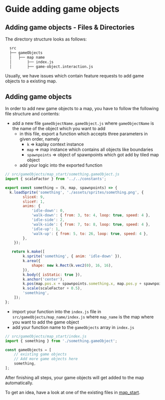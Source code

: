 # Guide adding game objects

## Adding game objects - Files & Directories

The directory structure looks as follows:

```md
  src
  ├── gameObjects
  │   ├── map name
  │       ├── index.js
  │       ├── game-object.interaction.js
```

Usually, we have issues which contain feature requests to add game objects to a existing map.

## Adding game objects

In order to add new game objects to a map, you have to follow the following file structure and contents:

- add a new file `gameObjectName.gameObject.js` where `gameObjectName` is the name of the object which you want to add
  - in this file, export a function which accepts three parameters in given order, namely
      - `k` => kaplay context instance
      - `map` => map instance which contains all objects like boundaries
      - `spawnpoints` => object of spawnpoints which got add by tiled map object
  - add your logic into the exported function
```javascript
// src/gameObjects/map_start/something.gameObject.js
import { scaleFactor } from '../../constants';

export const something = (k, map, spawnpoints) => {
  k.loadSprite('something', './assets/sprites/something.png', {
        sliceX: 9,
        sliceY: 1,
        anims: {
            'idle-down': 0,
            'walk-down': { from: 3, to: 4, loop: true, speed: 4 },
            'idle-side': 2,
            'walk-side': { from: 7, to: 8, loop: true, speed: 4 },
            'idle-up': 1,
            'walk-up': { from: 5, to: 26, loop: true, speed: 4 },
        },
    });

   return k.make([
        k.sprite('something', { anim: 'idle-down' }),
        k.area({
            shape: new k.Rect(k.vec2(0), 16, 16),
        }),
        k.body({ isStatic: true }),
        k.anchor('center'),
        k.pos(map.pos.x + spawnpoints.something.x, map.pos.y + spawnpoints.something.y),
        k.scale(scaleFactor + 0.5),
        'something',
    ]);
};
```

  - import your function into the `index.js` file in `src/gameObjects/map_name/index.js` where `map_name` is the map where you want to add the game object
  - add your function name to the `gameObjects` array in `index.js`
```javascript
// src/gameObjects/map_start/index.js
import { something } from './something.gameObject';

const gameObjects = [
    // existing game objects
    // Add more game objects here
    something,
];
```


After finishing all steps, your game objects will get added to the map automatically.

To get an idea, have a look at one of the existing files in [map_start](./src/gameObjects/map_start/).

